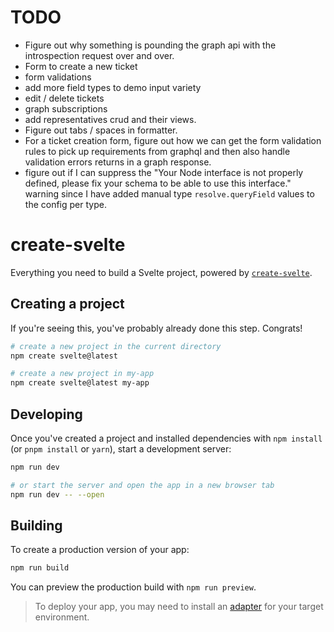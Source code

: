 # TODO

* Figure out why something is pounding the graph api with the introspection request over and over.
* Form to create a new ticket
* form validations
* add more field types to demo input variety
* edit / delete tickets
* graph subscriptions
* add representatives crud and their views.
* Figure out tabs / spaces in formatter.
* For a ticket creation form, figure out how we can get the form validation rules to pick up requirements from graphql and then also handle validation errors returns in a graph response.
* figure out if I can suppress the "Your Node interface is not properly defined, please fix your schema to be able to use this interface." warning since I have added manual type `resolve.queryField` values to the config per type.

# create-svelte

Everything you need to build a Svelte project, powered by [`create-svelte`](https://github.com/sveltejs/kit/tree/master/packages/create-svelte).

## Creating a project

If you're seeing this, you've probably already done this step. Congrats!

```bash
# create a new project in the current directory
npm create svelte@latest

# create a new project in my-app
npm create svelte@latest my-app
```

## Developing

Once you've created a project and installed dependencies with `npm install` (or `pnpm install` or `yarn`), start a development server:

```bash
npm run dev

# or start the server and open the app in a new browser tab
npm run dev -- --open
```

## Building

To create a production version of your app:

```bash
npm run build
```

You can preview the production build with `npm run preview`.

> To deploy your app, you may need to install an [adapter](https://kit.svelte.dev/docs/adapters) for your target environment.
